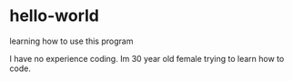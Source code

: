 # hello-world
learning how to use this program


I have no experience coding. 
Im 30 year old female trying to learn how to code. 
